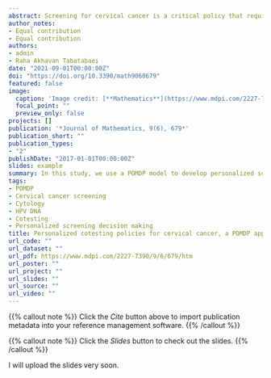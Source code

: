 ```yaml
---
abstract: Screening for cervical cancer is a critical policy that requires clinical and managerial vigilance because of its serious health consequences. Recently the practice of conducting simultaneous tests of cytology and Human Papillomavirus (HPV)-DNA testing (known as cotesting) has been included in the public health policies and guidelines with a fixed frequency. On the other hand, personalizing medical interventions by incorporating patient characteristics into the decision making process has gained considerable attention in recent years. We develop a personalized partially observable Markov decision process (POMDP) model for cervical cancer screening decisions by cotesting. In addition to the merits offered by the guidelines, by availing the possibility of including patient-specific risks and other attributes, our POMDP model provides a patient-tailored screening plan. Our results show that the policy generated by the POMDP model outperforms the static guidelines in terms of quality-adjusted life years (QALY) gain, while performing comparatively equal in lifetime risk reduction.
author_notes:
- Equal contribution
- Equal contribution
authors:
- admin
- Raha Akhavan Tabatabaei
date: "2021-09-01T00:00:00Z"
doi: "https://doi.org/10.3390/math9060679"
featured: false
image:
  caption: 'Image credit: [**Mathematics**](https://www.mdpi.com/2227-7390/9/6/679)'
  focal_point: ""
  preview_only: false
projects: []
publication: '*Journal of Mathematics, 9(6), 679*'
publication_short: ""
publication_types:
- "2"
publishDate: "2017-01-01T00:00:00Z"
slides: example
summary: In this study, we use a POMDP model to develop personalized screening policies for cervical cancer.
tags:
- POMDP
- Cervical cancer screening
- Cytology
- HPV DNA
- Cotesting
- Personalized screening decision making
title: Personalized cotesting policies for cervical cancer, a POMDP approach
url_code: ""
url_dataset: ""
url_pdf: https://www.mdpi.com/2227-7390/9/6/679/htm
url_poster: ""
url_project: ""
url_slides: ""
url_source: ""
url_video: ""
---
```


{{% callout note %}}
Click the *Cite* button above to import publication metadata into your reference management software.
{{% /callout %}}

{{% callout note %}}
Click the *Slides* button to check out the slides.
{{% /callout %}}

I will upload the slides very soon.
